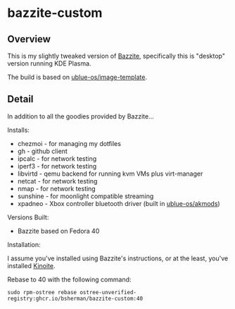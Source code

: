 # bazzite-custom

## Overview

This is my slightly tweaked version of [Bazzite](https://github.com/ublue-os/bazzite/), specifically this is "desktop" version running KDE Plasma.

The build is based on [ublue-os/image-template](https://github.com/ublue-os/image-template).

## Detail

In addition to all the goodies provided by Bazzite...

Installs:
- chezmoi - for managing my dotfiles
- gh - github client
- ipcalc - for network testing
- iperf3 - for network testing
- libvirtd - qemu backend for running kvm VMs plus virt-manager
- netcat - for network testing
- nmap - for network testing
- sunshine - for moonlight compatible streaming
- xpadneo - Xbox controller bluetooth driver (built in [ublue-os/akmods](https://github.com/ublue-os/akmods))

Versions Built:
- Bazzite based on Fedora 40

Installation:

I assume you've installed using Bazzite's instructions, or at the least, you've installed  [Kinoite](https://fedoraproject.org/kinoite/download/).

Rebase to 40 with the following command:

    sudo rpm-ostree rebase ostree-unverified-registry:ghcr.io/bsherman/bazzite-custom:40
